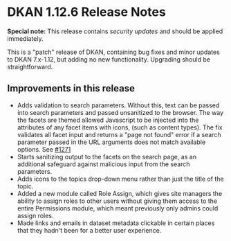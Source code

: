 # DKAN 1.12.6 Release Notes

**Special note:** This release contains *security updates* and should be applied immediately.

This is a "patch" release of DKAN, containing bug fixes and minor updates to DKAN 7.x-1.12, but adding no new functionality. Upgrading should be straightforward.

## Improvements in this release
- Adds validation to search parameters. Without this, text can be passed into search parameters and passed unsanitized to the browser. The way the facets are themed allowed Javascript to be injected into the attributes of any facet items with icons, (such as content types). The fix validates all facet input and returns a "page not found" error if a search parameter passed in the URL arguments does not match available options. See [#1271](https://github.com/GetDKAN/dkan/pull/1271)
- Starts sanitizing output to the facets on the search page, as an additional safeguard against malicious input from the search parameters.
- Adds icons to the topics drop-down menu rather than just the title of the topic.
- Added a new module called Role Assign, which gives site managers the ability to assign roles to other users without giving them access to the entire Permissions module, which meant previously only admins could assign roles.
- Made links and emails in dataset metadata clickable in certain places that they hadn't been for a better user experience.

